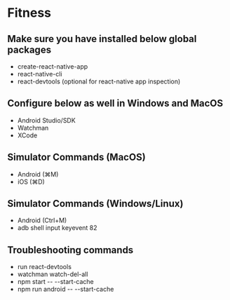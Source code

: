 # Fitness

## Make sure you have installed below global packages

- create-react-native-app
- react-native-cli
- react-devtools (optional for react-native app inspection)

## Configure below as well in Windows and MacOS

- Android Studio/SDK
- Watchman
- XCode

## Simulator Commands (MacOS)

- Android (⌘M)
- iOS (⌘D)

## Simulator Commands (Windows/Linux)

- Android (Ctrl+M)
- adb shell input keyevent 82

## Troubleshooting commands

- run react-devtools
- watchman watch-del-all
- npm start -- --start-cache
- npm run android -- --start-cache
